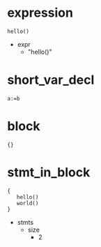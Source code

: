 # expression

```dexscript
hello()
```

* expr
    * "hello()"

# short_var_decl

```dexscript
a:=b
```

# block

```dexscript
{}
```

# stmt_in_block

```dexscript
{
   hello()
   world()
}
```

* stmts
    * size
        * 2



